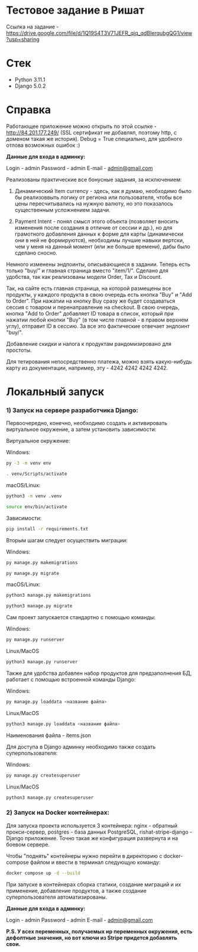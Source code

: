 # Тестовое задание в Ришат

Cсылка на задание - https://drive.google.com/file/d/1Q19S4T3V71JEFR_qiq_qdBIerqubgQG1/view?usp=sharing

# Стек

- Python 3.11.1
- Django 5.0.2

# Справка

Работающее приложение можно открыть по этой ссылке - http://84.201.177.249/ (SSL сертификат не добавлял, поэтому http, с доменом такая же история). Debug = True специально, для удобного отлова возможных ошибок :)

**Данные для входа в админку:**

Login - admin
Password - admin
E-mail - admin@gmail.com

Реализованы практические все бонусные задания, за исключением:

1) Динамический Item currency - здесь, как я думаю, необходимо было бы реализоввыть логику от региона или пользователя, чтобы все цены пересчитывались на нужную валюту, но это показалось существенным усложнением задачи.

2) Payment Intent - понял смысл этого объекта (позволяет вносить изменения после создания в отличие от сессии и др.), но для грамотного добавления данных к форме для карты (динамически они в ней не формируются), необходимы лучшие навыки вертски, чем у меня на данный момент (или же больше времени), дабы было сделано сносно.

Немного изменены эндпоинты, описывающиеся в задании. Теперь есть только "buy/" и главная страница вместо "item/1/". Сделано для удобства, так как реализованы модели Order, Tax и Discount.

Так, на сайте есть главная страница, на которой размещены все продукты, у каждого продукта в свою очередь есть кнопка "Buy" и "Add to Order". При нажатии на кнопку Buy сразу же будет создаваться сессия с товаром и перенаправление на checkout. В свою очередь, кнопка "Add to Order" добавляет ID товара в список, который при нажатии любой кнопки "Buy" (в том числе главной - в правом верхнем углу), отправит ID в сессию. За все это фактические отвечает эндпоинт "buy/".

Добавление скидки и налога к продуктам рандомизировано для простоты. 

Для тетирования непосредственно платежа, можно взять какую-нибудь карту из документации, например, эту - 4242 4242 4242 4242.

# Локальный запуск

### 1) Запуск на сервере разработчика Django:

Первоочередно, конечно, необходимо создать и активировать виртуальное окружение, а затем установить зависимости:

Виртуальное окружение:

Windows:

```bash
py -3 -m venv env
```

```bash
. venv/Scripts/activate 
```

macOS/Linux:

```bash
python3 -m venv .venv
```

```bash
source env/bin/activate
```

Зависимости:

```bash
pip install -r requirements.txt
```

Вторым шагам следует осуществить миграции:

Windows: 

```bash
py manage.py makemigrations
```

```bash
py manage.py migrate
```

macOS/Linux:

```bash
python3 manage.py makemigrations
```

```bash
python3 manage.py migrate
```

Сам проект запускается стандартно с помощью команды:

Windows:

```bash
py manage.py runserver
```
Linux/MacOS

```bash
python3 manage.py runserver
```

Также для удобства добавлен набор продуктов для предзаполнения БД, работает с помощью встроенной команды Django:

Windows:

```bash
py manage.py loaddata <название файла>
```
Linux/MacOS

```bash
python3 manage.py loaddata <название файла>
```

Наименования файла - items.json

Для доступа в Django админку необходимо также создать суперпользователя:

Windows:

```bash
py manage.py createsuperuser
```
Linux/MacOS

```bash
python3 manage.py createsuperuser
```

### 2) Запуск на Docker контейнерах:

Для запуска проекта используется 3 контейнера: nginx - обратный прокси-сервер, postgres - база данных PostgreSQL, rishat-stripe-django - Django приложение.
Точно такая же конфигурация развернута и на боевом сервере. 

Чтобы "поднять" контейнеры нужно перейти в директорию с docker-compose файлом и ввести в терминал следующую команду:

```bash
docker compose up -d --build
```

При запуске в контейнерах сборка статики, создание миграций и их применение, добавление продуктов, а также создание суперпользователя автоматизированы.

**Данные для входа в админку:**

Login - admin
Password - admin
E-mail - admin@gmail.com

**P.S. У всех переменных, получаемых иp переменных окружения, есть дефолтные значения, но вот ключи из Stripe придется добавлять свои.**

